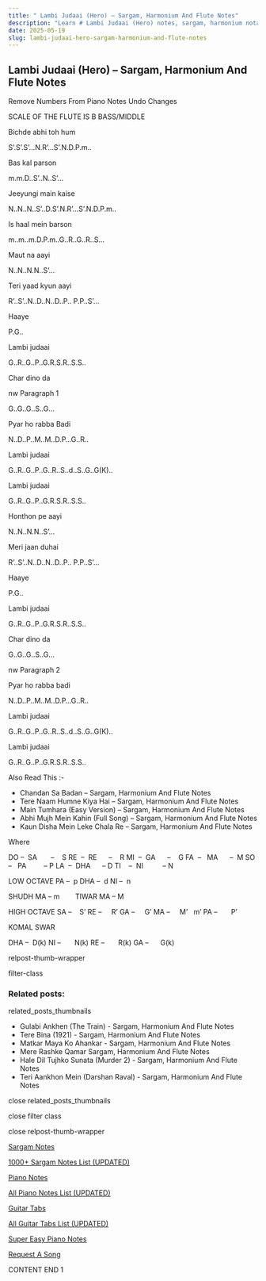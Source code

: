 ```yaml
---
title: " Lambi Judaai (Hero) – Sargam, Harmonium And Flute Notes"
description: "Learn # Lambi Judaai (Hero) notes, sargam, harmonium notations and flute notes. Easy step-by-step tutorial for beginners."
date: 2025-05-19
slug: lambi-judaai-hero-sargam-harmonium-and-flute-notes
---
```


## Lambi Judaai (Hero) – Sargam, Harmonium And Flute Notes

Remove Numbers From Piano Notes
Undo Changes

SCALE OF THE FLUTE IS B BASS/MIDDLE

Bichde abhi toh hum

S’.S’.S’…N.R’…S’.N.D.P.m..

Bas kal parson

m.m.D..S’..N..S’…

Jeeyungi main kaise

N..N..N..S’..D.S’.N.R’…S’.N.D.P.m..

Is haal mein barson

m..m..m.D.P.m..G..R..G..R..S…

Maut na aayi

N..N..N.N..S’…

Teri yaad kyun aayi

R’..S’..N..D..N..D..P.. P.P..S’…

Haaye

P.G..

Lambi judaai

G..R..G..P..G.R.S.R..S.S..

Char dino da

nw Paragraph 1

G..G..G..S..G…

Pyar ho rabba Badi

N..D..P..M..M..D.P…G..R..

Lambi judaai

G..R..G..P..G..R..S..d..S..G..G(K)..

Lambi judaai

G..R..G..P..G.R.S.R..S.S..

Honthon pe aayi

N..N..N.N..S’…

Meri jaan duhai

R’..S’..N..D..N..D..P.. P.P..S’…

Haaye

P.G..

Lambi judaai

G..R..G..P..G.R.S.R..S.S..

Char dino da

G..G..G..S..G…

nw Paragraph 2

Pyar ho rabba badi

N..D..P..M..M..D.P…G..R..

Lambi judaai

G..R..G..P..G..R..S..d..S..G..G(K)..

Lambi judaai

G..R..G..P..G.R.S.R..S.S..

Also Read This :-

- Chandan Sa Badan – Sargam, Harmonium And Flute Notes
- Tere Naam Humne Kiya Hai – Sargam, Harmonium And Flute Notes
- Main Tumhara (Easy Version) – Sargam, Harmonium And Flute Notes
- Abhi Mujh Mein Kahin (Full Song) – Sargam, Harmonium And Flute Notes
- Kaun Disha Mein Leke Chala Re – Sargam, Harmonium And Flute Notes

Where

DO –  SA       –    S
RE  –  RE      –    R
MI  –  GA      –    G
FA  –   MA      –  M
SO  –   PA         – P
LA  –  DHA      – D
TI    –  NI          – N

LOW OCTAVE
PA –  p
DHA –  d
NI –  n

SHUDH MA – m        TIWAR MA – M

HIGH OCTAVE
SA –    S’
RE –     R’
GA –     G’
MA –     M’   m’
PA –       P’

KOMAL SWAR

DHA –  D(k)
NI –       N(k)
RE –       R(k)
GA –      G(k)

relpost-thumb-wrapper

filter-class

### Related posts:

related_posts_thumbnails

- Gulabi Ankhen (The Train) - Sargam, Harmonium And Flute Notes
- Tere Bina (1921) - Sargam, Harmonium And Flute Notes
- Matkar Maya Ko Ahankar - Sargam, Harmonium And Flute Notes
- Mere Rashke Qamar Sargam, Harmonium And Flute Notes
- Hale Dil Tujhko Sunata (Murder 2) - Sargam, Harmonium And Flute Notes
- Teri Aankhon Mein (Darshan Raval) - Sargam, Harmonium And Flute Notes

close related_posts_thumbnails

close filter class

close relpost-thumb-wrapper

[Sargam Notes](/sargam-notes.html)

[1000+ Sargam Notes List (UPDATED)](/all-songs-list-sargam-notes.html)

[Piano Notes](/piano-notes.html)

[All Piano Notes List (UPDATED)](/all-songs-list-piano-notes.html)

[Guitar Tabs](/guitar-tabs.html)

[All Guitar Tabs List (UPDATED)](/all-songs-list-guitar-tabs.html)

[Super Easy Piano Notes](https://studywall.in/)

[Request A Song](/request-a-song.html)

CONTENT END 1
